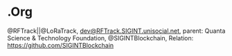 # .Org
@RFTrack||@LoRaTrack, dev@RFTrack.SIGINT.unisocial.net, parent: Quanta Science &amp; Technology Foundation, @SIGINTBlockchain, Relation: https://github.com/SIGINTBlockchain
